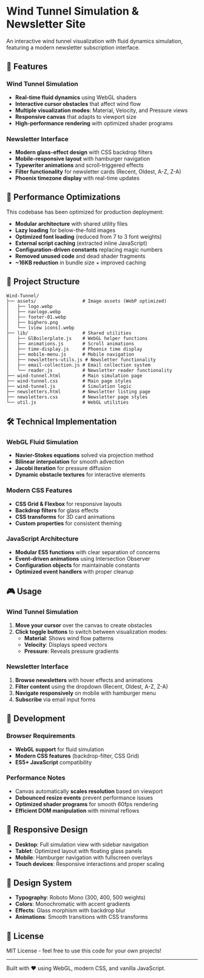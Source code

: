 # Wind Tunnel Simulation & Newsletter Site

An interactive wind tunnel visualization with fluid dynamics simulation, featuring a modern newsletter subscription interface.

## 🌊 Features

### Wind Tunnel Simulation
- **Real-time fluid dynamics** using WebGL shaders
- **Interactive cursor obstacles** that affect wind flow
- **Multiple visualization modes**: Material, Velocity, and Pressure views
- **Responsive canvas** that adapts to viewport size
- **High-performance rendering** with optimized shader programs

### Newsletter Interface
- **Modern glass-effect design** with CSS backdrop filters
- **Mobile-responsive layout** with hamburger navigation
- **Typewriter animations** and scroll-triggered effects
- **Filter functionality** for newsletter cards (Recent, Oldest, A-Z, Z-A)
- **Phoenix timezone display** with real-time updates

## 🚀 Performance Optimizations

This codebase has been optimized for production deployment:

- **Modular architecture** with shared utility files
- **Lazy loading** for below-the-fold images
- **Optimized font loading** (reduced from 7 to 3 font weights)
- **External script caching** (extracted inline JavaScript)
- **Configuration-driven constants** replacing magic numbers
- **Removed unused code** and dead shader fragments
- **~16KB reduction** in bundle size + improved caching

## 📁 Project Structure

```
Wind-Tunnel/
├── assets/                 # Image assets (WebP optimized)
│   ├── logo.webp
│   ├── navlogo.webp
│   ├── footer-01.webp
│   ├── bighero.png
│   └── [view icons].webp
├── lib/                    # Shared utilities
│   ├── GlBoilerplate.js    # WebGL helper functions
│   ├── animations.js       # Scroll animations
│   ├── time-display.js     # Phoenix time display
│   ├── mobile-menu.js      # Mobile navigation
│   ├── newsletters-utils.js # Newsletter functionality
│   ├── email-collection.js # Email collection system
│   └── reader.js           # Newsletter reader functionality
├── wind-tunnel.html        # Main simulation page
├── wind-tunnel.css         # Main page styles
├── wind-tunnel.js          # Simulation logic
├── newsletters.html        # Newsletter listing page
├── newsletters.css         # Newsletter page styles
└── util.js                 # WebGL utilities
```

## 🛠️ Technical Implementation

### WebGL Fluid Simulation
- **Navier-Stokes equations** solved via projection method
- **Bilinear interpolation** for smooth advection
- **Jacobi iteration** for pressure diffusion
- **Dynamic obstacle textures** for interactive elements

### Modern CSS Features
- **CSS Grid & Flexbox** for responsive layouts
- **Backdrop filters** for glass effects
- **CSS transforms** for 3D card animations
- **Custom properties** for consistent theming

### JavaScript Architecture
- **Modular ES5 functions** with clear separation of concerns
- **Event-driven animations** using Intersection Observer
- **Configuration objects** for maintainable constants
- **Optimized event handlers** with proper cleanup

## 🎮 Usage

### Wind Tunnel Simulation
1. **Move your cursor** over the canvas to create obstacles
2. **Click toggle buttons** to switch between visualization modes:
   - **Material**: Shows wind flow patterns
   - **Velocity**: Displays speed vectors
   - **Pressure**: Reveals pressure gradients

### Newsletter Interface
1. **Browse newsletters** with hover effects and animations
2. **Filter content** using the dropdown (Recent, Oldest, A-Z, Z-A)
3. **Navigate responsively** on mobile with hamburger menu
4. **Subscribe** via email input forms

## 🔧 Development

### Browser Requirements
- **WebGL support** for fluid simulation
- **Modern CSS features** (backdrop-filter, CSS Grid)
- **ES5+ JavaScript** compatibility

### Performance Notes
- Canvas automatically **scales resolution** based on viewport
- **Debounced resize events** prevent performance issues
- **Optimized shader programs** for smooth 60fps rendering
- **Efficient DOM manipulation** with minimal reflows

## 📱 Responsive Design

- **Desktop**: Full simulation view with sidebar navigation
- **Tablet**: Optimized layout with floating glass panels
- **Mobile**: Hamburger navigation with fullscreen overlays
- **Touch devices**: Responsive interactions and proper scaling

## 🎨 Design System

- **Typography**: Roboto Mono (300, 400, 500 weights)
- **Colors**: Monochromatic with accent gradients
- **Effects**: Glass morphism with backdrop blur
- **Animations**: Smooth transitions with CSS transforms

## 📄 License

MIT License - feel free to use this code for your own projects!

---

Built with ❤️ using WebGL, modern CSS, and vanilla JavaScript. 